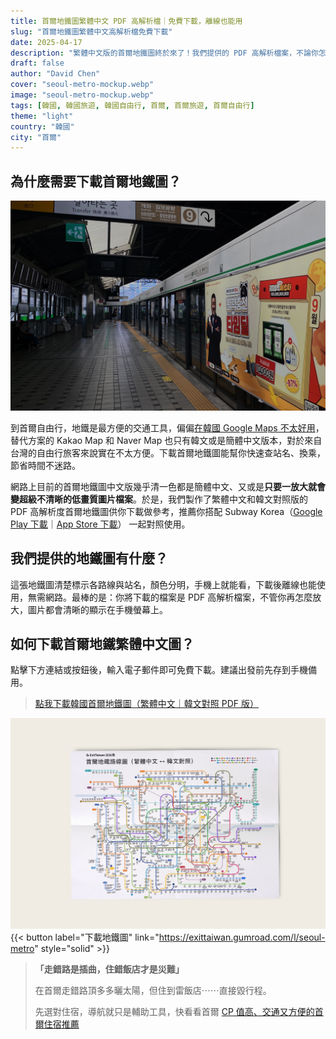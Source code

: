 ```yaml
---
title: 首爾地鐵圖繁體中文 PDF 高解析檔｜免費下載，離線也能用
slug: "首爾地鐵圖繁體中文高解析檔免費下載"
date: 2025-04-17
description: "繁體中文版的首爾地鐵圖終於來了！我們提供的 PDF 高解析檔案，不論你怎麼放大，所有資訊都依然保持超清晰！"
draft: false
author: "David Chen"
cover: "seoul-metro-mockup.webp"
image: "seoul-metro-mockup.webp"
tags: [韓國, 韓國旅遊, 韓國自由行, 首爾, 首爾旅遊, 首爾自由行]
theme: "light"
country: "韓國"
city: "首爾"
---
```


## 為什麼需要下載首爾地鐵圖？

![](seoul-metro.webp)

到首爾自由行，地鐵是最方便的交通工具，偏偏[在韓國 Google Maps 不太好用](/posts/%E7%82%BA%E4%BB%80%E9%BA%BC-google-maps-%E5%9C%A8%E9%9F%93%E5%9C%8B%E4%B8%8D%E8%A1%8C%E7%94%A8%E6%9C%89%E4%BB%80%E9%BA%BC%E6%9B%BF%E4%BB%A3%E6%96%B9%E6%A1%88/)，替代方案的 Kakao Map 和 Naver Map 也只有韓文或是簡體中文版本，對於來自台灣的自由行旅客來說實在不太方便。下載首爾地鐵圖能幫你快速查站名、換乘，節省時間不迷路。

網路上目前的首爾地鐵圖中文版幾乎清一色都是簡體中文、又或是**只要一放大就會變超級不清晰的低畫質圖片檔案**。於是，我們製作了繁體中文和韓文對照版的 PDF 高解析度首爾地鐵圖供你下載做參考，推薦你搭配 Subway Korea（[Google Play 下載](https://play.google.com/store/apps/details?id=com.imagedrome.jihachul&hl=en-US)｜[App Store 下載](https://apps.apple.com/us/app/subway-korea/id325924444)） 一起對照使用。

## 我們提供的地鐵圖有什麼？

這張地鐵圖清楚標示各路線與站名，顏色分明，手機上就能看，下載後離線也能使用，無需網路。最棒的是：你將下載的檔案是 PDF 高解析檔案，不管你再怎麼放大，圖片都會清晰的顯示在手機螢幕上。

## 如何下載首爾地鐵繁體中文圖？

 點擊下方連結或按鈕後，輸入電子郵件即可免費下載。建議出發前先存到手機備用。

> [點我下載韓國首爾地鐵圖（繁體中文｜韓文對照 PDF 版）](https://exittaiwan.gumroad.com/l/seoul-metro)

![](seoul-metro-mockup.webp)
{{< button label="下載地鐵圖" link="https://exittaiwan.gumroad.com/l/seoul-metro" style="solid" >}}

>**「走錯路是插曲，住錯飯店才是災難」**
>
> 在首爾走錯路頂多多曬太陽，但住到雷飯店⋯⋯直接毀行程。
> 
> 先選對住宿，導航就只是輔助工具，快看看首爾 [CP 值高、交通又方便的首爾住宿推薦](/posts/seoul-top-hotels/)